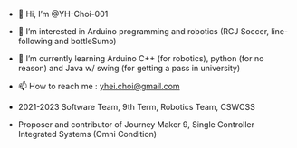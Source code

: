 - 👋 Hi, I’m @YH-Choi-001
- 👀 I’m interested in Arduino programming and robotics (RCJ Soccer, line-following and bottleSumo)
- 🌱 I’m currently learning Arduino C++ (for robotics), python (for no reason) and Java w/ swing (for getting a pass in university)
- 📫 How to reach me : yhei.choi@gmail.com

- 2021-2023 Software Team, 9th Term, Robotics Team, CSWCSS
- Proposer and contributor of Journey Maker 9, Single Controller Integrated Systems (Omni Condition)

<!---
YH-Choi-001/YH-Choi-001 is a ✨ special ✨ repository because its `README.md` (this file) appears on your GitHub profile.
You can click the Preview link to take a look at your changes.
--->

